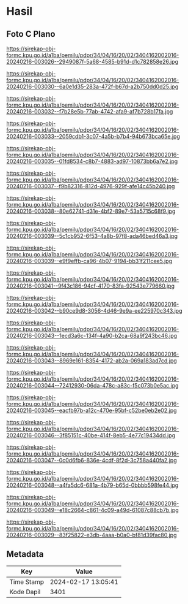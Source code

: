 # Hasil

## Foto C Plano

https://sirekap-obj-formc.kpu.go.id/a1ba/pemilu/pdpr/34/04/16/20/02/3404162002016-20240216-003026--2949087f-5a68-4585-b91d-d1c782858e26.jpg

https://sirekap-obj-formc.kpu.go.id/a1ba/pemilu/pdpr/34/04/16/20/02/3404162002016-20240216-003030--6a0e1d35-283a-472f-b67d-a2b750dd0d25.jpg

https://sirekap-obj-formc.kpu.go.id/a1ba/pemilu/pdpr/34/04/16/20/02/3404162002016-20240216-003032--f7b28e5b-77ab-4742-afa9-af7b728b17fa.jpg

https://sirekap-obj-formc.kpu.go.id/a1ba/pemilu/pdpr/34/04/16/20/02/3404162002016-20240216-003033--2059cdb1-3c07-4a5b-b7b4-94b673bca65e.jpg

https://sirekap-obj-formc.kpu.go.id/a1ba/pemilu/pdpr/34/04/16/20/02/3404162002016-20240216-003035--01fd8534-c8b7-4883-ad97-10873bb6a7e2.jpg

https://sirekap-obj-formc.kpu.go.id/a1ba/pemilu/pdpr/34/04/16/20/02/3404162002016-20240216-003037--f9b82316-812d-4976-929f-afe14c45b240.jpg

https://sirekap-obj-formc.kpu.go.id/a1ba/pemilu/pdpr/34/04/16/20/02/3404162002016-20240216-003038--80e62741-d31e-4bf2-89e7-53a5715c68f9.jpg

https://sirekap-obj-formc.kpu.go.id/a1ba/pemilu/pdpr/34/04/16/20/02/3404162002016-20240216-003039--5c1cb952-6f53-4a8b-97f8-ada46bed46a3.jpg

https://sirekap-obj-formc.kpu.go.id/a1ba/pemilu/pdpr/34/04/16/20/02/3404162002016-20240216-003039--e9f9effb-ca96-4b07-9194-bb31f211cee5.jpg

https://sirekap-obj-formc.kpu.go.id/a1ba/pemilu/pdpr/34/04/16/20/02/3404162002016-20240216-003041--9f43c186-94cf-4170-83fa-92543e779660.jpg

https://sirekap-obj-formc.kpu.go.id/a1ba/pemilu/pdpr/34/04/16/20/02/3404162002016-20240216-003042--b90ce9d8-3056-4d46-9e9a-ee225970c343.jpg

https://sirekap-obj-formc.kpu.go.id/a1ba/pemilu/pdpr/34/04/16/20/02/3404162002016-20240216-003043--1ecd3a6c-134f-4a90-b2ca-68a9f243bc46.jpg

https://sirekap-obj-formc.kpu.go.id/a1ba/pemilu/pdpr/34/04/16/20/02/3404162002016-20240216-003043--8969e161-8354-4172-ab2a-069a183ad7cd.jpg

https://sirekap-obj-formc.kpu.go.id/a1ba/pemilu/pdpr/34/04/16/20/02/3404162002016-20240216-003044--72412930-06da-478c-a83c-f5c073b0e5ac.jpg

https://sirekap-obj-formc.kpu.go.id/a1ba/pemilu/pdpr/34/04/16/20/02/3404162002016-20240216-003045--eacfb97b-a12c-470e-95bf-c52be0eb2e02.jpg

https://sirekap-obj-formc.kpu.go.id/a1ba/pemilu/pdpr/34/04/16/20/02/3404162002016-20240216-003046--3f85151c-40be-414f-8eb5-4e77c19434dd.jpg

https://sirekap-obj-formc.kpu.go.id/a1ba/pemilu/pdpr/34/04/16/20/02/3404162002016-20240216-003047--0c0d6fb6-836e-4cdf-8f2d-3c758a440fa2.jpg

https://sirekap-obj-formc.kpu.go.id/a1ba/pemilu/pdpr/34/04/16/20/02/3404162002016-20240216-003048--a4fa5dc6-681a-4b79-b65d-0bbbb598fe44.jpg

https://sirekap-obj-formc.kpu.go.id/a1ba/pemilu/pdpr/34/04/16/20/02/3404162002016-20240216-003049--e18c2664-c861-4c09-a49d-61087c88cb7b.jpg

https://sirekap-obj-formc.kpu.go.id/a1ba/pemilu/pdpr/34/04/16/20/02/3404162002016-20240216-003029--83f25822-e3db-4aaa-b0a0-bf81d39fac80.jpg


## Metadata

| Key        | Value               |
| ---------- | ------------------- |
| Time Stamp | 2024-02-17 13:05:41 |
| Kode Dapil | 3401                |



